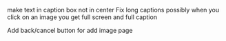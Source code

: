 make text in caption box not in center
Fix long captions
possibly when you click on an image you get full screen and full caption

Add back/cancel button for add image page
